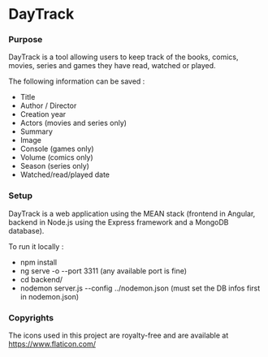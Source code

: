 
# DayTrack

### Purpose

DayTrack is a tool allowing users to keep track of the books, comics, movies, series and games they have read, watched or played.

The following information can be saved :
  - Title
  - Author / Director
  - Creation year
  - Actors (movies and series only)
  - Summary
  - Image
  - Console (games only)
  - Volume (comics only)
  - Season (series only)
  - Watched/read/played date


### Setup

DayTrack is a web application using the MEAN stack (frontend in Angular, backend in Node.js using the Express framework and a MongoDB database).

To run it locally :
 - npm install
 - ng serve -o --port 3311   (any available port is fine)
 - cd backend/
 - nodemon server.js --config ../nodemon.json (must set the DB infos first in nodemon.json)


### Copyrights

The icons used in this project are royalty-free and are available at https://www.flaticon.com/
